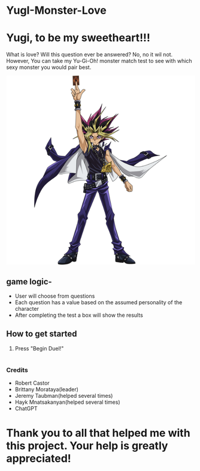 # YugI-Monster-Love




<h1>Yugi, to be my sweetheart!!!</h1>


<p>What is love? Will this question ever be answered? No, no it wil not. However, You can take my Yu-Gi-Oh! monster match test to see with which sexy monster you would pair best.</p>


<img src="kisspng-yugi-mutou-yami-yugi-yu-gi-oh-duel-links-yu-gi-oh-yu-5addf130a789d7.3981810715244946406863.png">


<h2>game logic-</h2>

<ul>
<li>User will choose from questions</li>
<li>Each question has a value based on the assumed personality of the character</li>
<li>After completing the test a box will show the results</li>
</ul>


<h2>How to get started</h2>
<ol>
    <li>Press  "Begin Duel!"<h1>
</ol>


<h3>Credits</h3>
<ul>
<li>Robert Castor</li>
<li>Brittany Morataya(leader)</li>
<li>Jeremy Taubman(helped several times)</li>
<li>Hayk Mnatsakanyan(helped several times)</li>
<li>ChatGPT</li>
</ul>

<h1>Thank you to all that helped me with this project. Your help is greatly appreciated!</h1>



 
